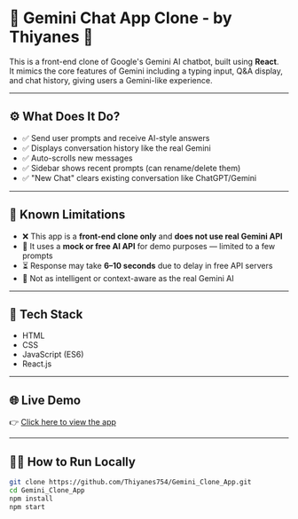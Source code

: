 # 🤖 Gemini Chat App Clone - by Thiyanes 👑

This is a front-end clone of Google's Gemini AI chatbot, built using **React**.  
It mimics the core features of Gemini including a typing input, Q&A display, and chat history, giving users a Gemini-like experience.

---

## ⚙️ What Does It Do?

- ✅ Send user prompts and receive AI-style answers
- ✅ Displays conversation history like the real Gemini
- ✅ Auto-scrolls new messages
- ✅ Sidebar shows recent prompts (can rename/delete them)
- ✅ "New Chat" clears existing conversation like ChatGPT/Gemini

---

## 🐞 Known Limitations

- ❌ This app is a **front-end clone only** and **does not use real Gemini API**
- 🔐 It uses a **mock or free AI API** for demo purposes — limited to a few prompts
- ⏳ Response may take **6–10 seconds** due to delay in free API servers
- 🧠 Not as intelligent or context-aware as the real Gemini AI

---

## 🚀 Tech Stack

- HTML
- CSS
- JavaScript (ES6)
- React.js

---

## 🌐 Live Demo

👉 [Click here to view the app](https://gemini-clone-git-main-thiyanes754s-projects.vercel.app/)

---

## 🧑‍💻 How to Run Locally

```bash
git clone https://github.com/Thiyanes754/Gemini_Clone_App.git
cd Gemini_Clone_App
npm install
npm start
